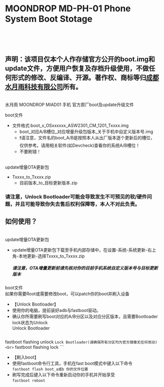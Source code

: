 # MOONDROP MD-PH-01 Phone System Boot Stotage<br><br><br>

声明：该项目仅本个人作存储官方公开的boot.img和update文件，方便用户恢复及存档升级使用，不做任何形式的修改、反编译、开源。著作权、商标等归[成都水月雨科技有限公司](https://moondroplab.com/)所有。
----
<br>
水月雨 MOONDROP MIAD01 手机 官方原厂boot及update升级文件<br>

boot文件<br>

* 文件格式:boot_x_OSxxxxxx_ASW2301_CM_1201_Txxxx.img
  * boot_对应A/B槽位_对应增量升级包版本_关于手机中自定义版本号.img
  * ❗请注意，文件名的boot_A/B是按照本人从出厂版本逐个更新后的槽位，仅供参考。请用相关软件(如Devcheck)查看你的系统A/B槽位！<br>
  * 不要刷错！

 <br>
 update增量OTA更新包<br>
 
* Txxxx_to_Txxxx.zip
  * 目前版本_to_目标更新版本.zip 

### 请注意，Unlock Bootloader可能会导致发生不可预见的软/硬件问题，并且可能导致你失去售后权利保障等，本人不对此负责。

如何使用？
----
<br>
update增量OTA更新包<br>

* update增量OTA更新包下载至手机内部存储中，在设置-系统-系统更新-右上角-本地更新-选择Txxxx_to_Txxxx.zip
    #####  请注意，OTA增量更新前请先核对你的目前手机系统自定义版本号与目标更新版本
boot文件<br>
如果你需要Root或需要修改boot，可以patch你的boot并刷入设备<br>

*  【Unlock Bootloader】
  *  使用你的电脑，提前装好adb与fastboot驱动。
  *  确认你所需要刷写boot对应的A/B分区以及对应分区版本，且需要Bootloader lock状态为Unlock<br>
    Unlock Bootloader<br>
     ```
   fastboot flashing unlock
     ```
   Lock Bootloader(请确保所有分区均为官方镜像无任何改动)<br>
     ```
   fastboot flashing lock
     ```
*  【刷入boot】
  *  使用fastboot命令行工具，手机在fast boot模式中键入以下命令<br>
    ```
    fastboot flash boot_a或b 你的文件位置
    ```
  *  刷写完成后键入以下命令重新启动你的手机并开始享受<br>
    ```fastboot reboot```
<br>
